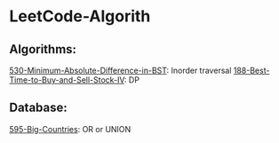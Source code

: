 # LeetCode-Algorith

## Algorithms:

[530-Minimum-Absolute-Difference-in-BST](https://github.com/hellomrsun/LeetCode-Algorithms/tree/main/Algorithms/530-Minimum-Absolute-Difference-in-BST): Inorder traversal
[188-Best-Time-to-Buy-and-Sell-Stock-IV](https://github.com/hellomrsun/LeetCode-Algorithms/tree/main/Algorithms/188-Best-Time-to-Buy-and-Sell-Stock-IV): DP

## Database:

[595-Big-Countries](https://github.com/hellomrsun/LeetCode-Algorithms/tree/main/Database/595-Big-Countries): OR or UNION